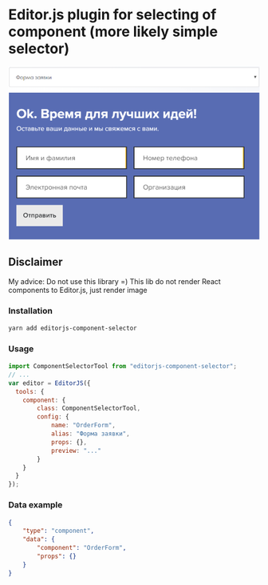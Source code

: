 # Editor.js plugin for selecting of component (more likely simple selector)

![preview](/images/preview.png)

## Disclaimer
My advice: Do not use this library =)
This lib do not render React components to Editor.js, just render image

### Installation
```bash
yarn add editorjs-component-selector
```

### Usage
```javascript
import ComponentSelectorTool from "editorjs-component-selector";
// ...
var editor = EditorJS({
  tools: {
    component: {
        class: ComponentSelectorTool,
        config: {
            name: "OrderForm",
            alias: "Форма заявки",
            props: {},
            preview: "..."
        }
    }
  }
});
```

### Data example
```json
{
    "type": "component",
    "data": {
        "component": "OrderForm",
        "props": {}
    }
}
```
